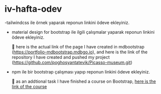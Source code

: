 # iv-hafta-odev

-tailwindcss ile örnek yaparak reponun linkini ödeve ekleyiniz.

- material design for bootstrap ile ilgili çalışmalar yaparak reponun linkini ödeve ekleyiniz.

     :dart: here is the actual link of the page I have created in mdbootstrap (https://portfolio-mdbootstrap.mdbgo.io), and here is the link of the repository I have created and pushed my project (https://github.com/poghosyantatevik/Picasso-museum.git)
     
- npm ile bir bootstrap çalışması yapıp reponun linkini ödeve ekleyiniz.


    :dart: as an addtional task I have finished a course on Bootstrap, [here is the link of the course](https://www.freecodecamp.org/learn/front-end-libraries/)
